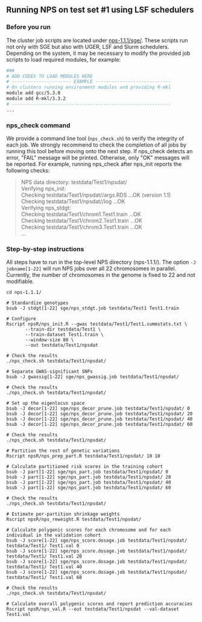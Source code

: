 ﻿## Running NPS on test set #1 using LSF schedulers

### Before you run
The cluster job scripts are located under [nps-1.1.1/sge/](https://github.com/sgchun/nps/tree/master/sge). These scripts run not only with SGE but also with UGER, LSF and Slurm schedulers. Depending on the system, it may be necessary to modify the provided job scripts to load required modules, for example:
```bash
###
# ADD CODES TO LOAD MODULES HERE
# ---------------------- EXAMPLE ----------------------------
# On clusters running environment modules and providing R-mkl
module add gcc/5.3.0 
module add R-mkl/3.3.2
# -----------------------------------------------------------
...
```

### nps_check command
We provide a command line tool (`nps_check.sh`) to verify the integrity of each job. We strongly recommend to check the completion of all jobs by running this tool before moving onto the next step. If nps_check detects an error, "FAIL" message will be printed. Otherwise, only "OK" messages will be reported. For example, running nps_check after nps_init reports the following checks:  
> NPS data directory: testdata/Test1/npsdat/  
> Verifying nps_init:  
> Checking testdata/Test1/npsdat//args.RDS ...OK (version 1.1)  
> Checking testdata/Test1/npsdat//log ...OK  
> Verifying nps_stdgt:  
> Checking testdata/Test1/chrom1.Test1.train ...OK  
> Checking testdata/Test1/chrom2.Test1.train ...OK  
> Checking testdata/Test1/chrom3.Test1.train ...OK  
> ...  

### Step-by-step instructions
All steps have to run in the top-level NPS directory (nps-1.1.1/). The option `-J jobname[1-22]` will run NPS jobs over all 22 chromosomes in parallel. Currently, the number of chromosomes in the genome is fixed to 22 and not modifiable.
```
cd nps-1.1.1/

# Standardize genotypes
bsub -J stdgt[1-22] sge/nps_stdgt.job testdata/Test1 Test1.train

# Configure
Rscript npsR/nps_init.R --gwas testdata/Test1/Test1.summstats.txt \
       --train-dir testdata/Test1 \
       --train-dataset Test1.train \
       --window-size 80 \
       --out testdata/Test1/npsdat

# Check the results
./nps_check.sh testdata/Test1/npsdat/

# Separate GWAS-significant SNPs
bsub -J gwassig[1-22] sge/nps_gwassig.job testdata/Test1/npsdat/

# Check the results
./nps_check.sh testdata/Test1/npsdat/

# Set up the eigenlocus space 
bsub -J decor[1-22] sge/nps_decor_prune.job testdata/Test1/npsdat/ 0 
bsub -J decor[1-22] sge/nps_decor_prune.job testdata/Test1/npsdat/ 20 
bsub -J decor[1-22] sge/nps_decor_prune.job testdata/Test1/npsdat/ 40 
bsub -J decor[1-22] sge/nps_decor_prune.job testdata/Test1/npsdat/ 60 

# Check the results
./nps_check.sh testdata/Test1/npsdat/

# Partition the rest of genetic variations
Rscript npsR/nps_prep_part.R testdata/Test1/npsdat/ 10 10

# Calculate partitioned risk scores in the training cohort
bsub -J part[1-22] sge/nps_part.job testdata/Test1/npsdat/ 0
bsub -J part[1-22] sge/nps_part.job testdata/Test1/npsdat/ 20
bsub -J part[1-22] sge/nps_part.job testdata/Test1/npsdat/ 40
bsub -J part[1-22] sge/nps_part.job testdata/Test1/npsdat/ 60

# Check the results
./nps_check.sh testdata/Test1/npsdat/

# Estimate per-partition shrinkage weights
Rscript npsR/nps_reweight.R testdata/Test1/npsdat/

# Calculate polygenic scores for each chromosome and for each individual in the validation cohort
bsub -J score[1-22] sge/nps_score.dosage.job testdata/Test1/npsdat/ testdata/Test1/ Test1.val 0 
bsub -J score[1-22] sge/nps_score.dosage.job testdata/Test1/npsdat/ testdata/Test1/ Test1.val 20 
bsub -J score[1-22] sge/nps_score.dosage.job testdata/Test1/npsdat/ testdata/Test1/ Test1.val 40 
bsub -J score[1-22] sge/nps_score.dosage.job testdata/Test1/npsdat/ testdata/Test1/ Test1.val 60 

# Check the results 
./nps_check.sh testdata/Test1/npsdat/ 

# Calculate overall polygenic scores and report prediction accuracies
Rscript npsR/nps_val.R --out testdata/Test1/npsdat --val-dataset Test1.val 
```

